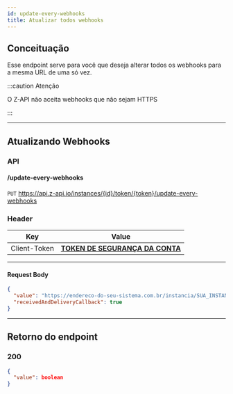 ```yaml
---
id: update-every-webhooks
title: Atualizar todos webhooks
---
```


## Conceituação

Esse endpoint serve para você que deseja alterar todos os webhooks para a mesma URL de uma só vez.

:::caution Atenção

O Z-API não aceita webhooks que não sejam HTTPS

:::

---

## Atualizando Webhooks

### API

#### /update-every-webhooks

`PUT` <https://api.z-api.io/instances/{id}/token/{token}/update-every-webhooks>

### Header

|      Key       |            Value            |
| :------------: |     :-----------------:     |
|  Client-Token  | **[TOKEN DE SEGURANÇA DA CONTA](../security/client-token)** |
---

#### Request Body

```json
{
  "value": "https://endereco-do-seu-sistema.com.br/instancia/SUA_INSTANCIA/status",
  "receivedAndDeliveryCallback": true
}
```

---

## Retorno do endpoint

### 200

```json
{
  "value": boolean
}
```
